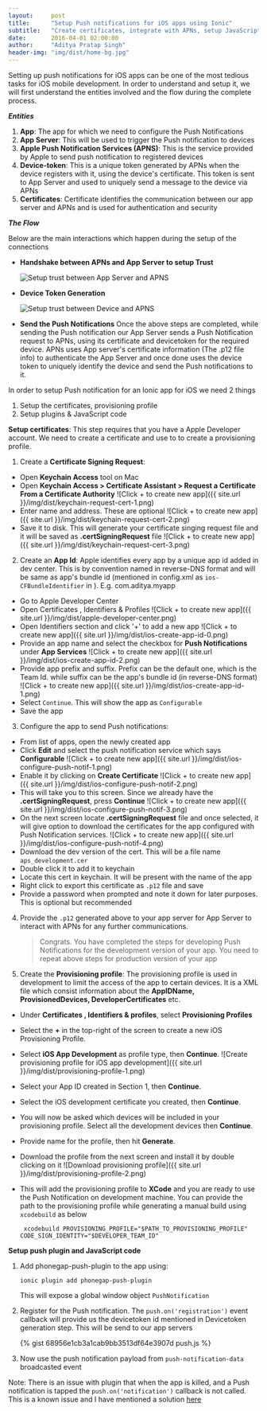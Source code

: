 ```yaml
---
layout:     post
title:      "Setup Push notifications for iOS apps using Ionic"
subtitle:   "Create certificates, integrate with APNs, setup JavaScript functions"
date:       2016-04-01 02:00:00
author:     "Aditya Pratap Singh"
header-img: "img/dist/home-bg.jpg"
---
```


Setting up push notifications for iOS apps can be one of the most tedious tasks for iOS mobile development. In order to understand and setup it,
we will first understand the entities involved and the flow during the complete process.

***Entities***

  1.  **App**: The app for which we need to configure the Push Notifications
  2.  **App Server**: This will be used to  trigger the Push notification to devices
  3.  **Apple Push Notification Services (APNS)**: This is the service provided by Apple to send push notification to registered devices
  4.  **Device-token**: This is a unique token generated by APNs when the device registers with it, using the device's certificate. 
      This token is sent to App Server and used to uniquely send a message to the device via APNs
  5.  **Certificates**: Certificate identifies the communication between our app server and APNs and is used for authentication and security    

***The Flow***
 
  Below are the main interactions which happen during the setup of the connections
  
  - **Handshake between APNs and App Server to setup Trust**
   
    ![Setup trust between App Server and APNS](https://developer.apple.com/library/ios/documentation/NetworkingInternet/Conceptual/RemoteNotificationsPG/Art/service_provider_ct_2x.png)
  
  - **Device Token Generation**
  
    ![Setup trust between Device and APNS](https://developer.apple.com/library/ios/documentation/NetworkingInternet/Conceptual/RemoteNotificationsPG/Art/token_generation_2x.png)
  
  - **Send the Push Notifications**
    Once the above steps are completed, while sending the Push notification our App Server sends a Push Notification request to APNs, 
    using its certificate and devicetoken for the required device. APNs uses App server's certificate information 
    (The .p12 file info) to authenticate the App Server and once done uses the device token 
    to uniquely identify the device and send the Push notifications to it.

In order to setup Push notification for an Ionic app for iOS we need 2 things
 
1.  Setup the certificates, provisioning profile 
2.  Setup plugins & JavaScript code

**Setup certificates**: This step requires that you have a Apple Developer account. We need to create a certificate and use to to create a provisioning profile.

1.  Create a **Certificate Signing Request**:
  - Open **Keychain Access** tool on Mac
  - Open **Keychain Access > Certificate Assistant > Request a Certificate From a Certificate Authority**
  ![Click + to create new app]({{ site.url }}/img/dist/keychain-request-cert-1.png)
  - Enter name and address. These are optional
  ![Click + to create new app]({{ site.url }}/img/dist/keychain-request-cert-2.png)
  - Save it to disk. This will generate your certificate singing request file and it will be saved as **.certSigningRequest** file
  ![Click + to create new app]({{ site.url }}/img/dist/keychain-request-cert-3.png)

  
2.  Create an **App Id**: Apple identifies every app by a unique app id added in dev center. This is by convention named in reverse-DNS format and will be same as app's bundle id (mentioned in config.xml as `ios-CFBundleIdentifier` in <widget>). E.g. com.aditya.myapp
  - Go to Apple Developer Center
  - Open Certificates , Identifiers & Profiles
  ![Click + to create new app]({{ site.url }}/img/dist/apple-developer-center.png)
  - Open Identifiers section and click '+' to add a new app
  ![Click + to create new app]({{ site.url }}/img/dist/ios-create-app-id-0.png)
  - Provide an app name and select the checkbox for **Push Notifications** under **App Services**
  ![Click + to create new app]({{ site.url }}/img/dist/ios-create-app-id-2.png)
  -  Provide app prefix and suffix. Prefix can be the default one, which is the Team Id. while suffix can be the app's bundle id (in reverse-DNS format)
  ![Click + to create new app]({{ site.url }}/img/dist/ios-create-app-id-1.png)
  -  Select `Continue`. This will show the app as `Configurable`
  -  Save the app


3.  Configure the app to send Push notifications:
  - From list of apps, open the newly created app
  - Click **Edit** and select the push notification service which says **Configurable**
  ![Click + to create new app]({{ site.url }}/img/dist/ios-configure-push-notif-1.png)
  - Enable it by clicking on **Create Certificate**
  ![Click + to create new app]({{ site.url }}/img/dist/ios-configure-push-notif-2.png)
  - This will take you to this screen. Since we already have the **.certSigningRequest**, press **Continue**
  ![Click + to create new app]({{ site.url }}/img/dist/ios-configure-push-notif-3.png)
  - On the next screen locate **.certSigningRequest** file and once selected, it will give option to 
    download the certificates for the app configured with Push Notification services.
  ![Click + to create new app]({{ site.url }}/img/dist/ios-configure-push-notif-4.png)
  - Download the dev version of the cert. This will be a file name `aps_development.cer`
  - Double click it to add it to keychain
  - Locate this cert in keychain. It will be present with the name of the app
  - Right click to export this certificate as `.p12` file and save
  - Provide a password when prompted and note it down for later purposes. This is optional but recommended


4.  Provide the `.p12` generated above to your app server for App Server to interact with APNs for any further communications. 

    > Congrats. You have completed the steps for developing Push Notifications for the development version of your app. 
    > You need to repeat above steps for production version of your app 


5.  Create the **Provisioning profile**: The provisioning profile is used in development to limit the access of the app to certain devices. 
    It is a XML file which consist information about the **AppIDName, ProvisionedDevices, DeveloperCertificates** etc.
  - Under **Certificates , Identifiers & profiles**, select **Provisioning Profiles**
  - Select the **+** in the top-right of the screen to create a new iOS Provisioning Profile.
  - Select **iOS App Development** as profile type, then **Continue**.
    ![Create provisioning profile for iOS app development]({{ site.url }}/img/dist/provisioning-profile-1.png)
  - Select your App ID created in Section 1, then **Continue**.
  - Select the iOS development certificate you created, then **Continue**.
  - You will now be asked which devices will be included in your provisioning profile. Select all the development devices then **Continue**.
  - Provide name for the profile, then hit **Generate**.
  - Download the profile from the next screen and install it by double clicking on it
    ![Download provisioning profile]({{ site.url }}/img/dist/provisioning-profile-2.png)
  - This will add the provisioning profile to **XCode** and you are ready to use the Push Notification on development machine.
    You can provide the path to the provisioning profile while generating a manual build using `xcodebuild` as below
    
    <code> xcodebuild PROVISIONING_PROFILE="$PATH_TO_PROVISIONING_PROFILE" CODE_SIGN_IDENTITY="$DEVELOPER_TEAM_ID" </code>


**Setup push plugin and JavaScript code**

1. Add phonegap-push-plugin to the app using:
    ``` 
    ionic plugin add phonegap-push-plugin
    ```
    This will expose a global window object `PushNotification`

2. Register for the Push notification. The `push.on('registration')` event callback will provide us the devicetoken id mentioned in Devicetoken generation step. This will be send to our app servers

    {% gist 68956e1cb3a1cab9bb3513df64e3907d push.js %}


3. Now use the push notification payload from `push-notification-data` broadcasted event

Note: There is an issue with plugin that when the app is killed, and a Push notification is tapped the 
`push.on('notification')` callback is not called. This is a known issue and 
I have mentioned a solution [here](https://github.com/phonegap/phonegap-plugin-push/issues/50#issuecomment-203801800)